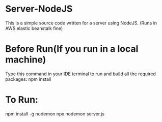 # Server-NodeJS

This is a simple source code written for a server using NodeJS. (Runs in AWS elastic beanstalk fine) 


# Before Run(If you run in a local machine)
Type this command in your IDE terminal to run and build all the required packages: npm install

# To Run: 
npm install -g nodemon
npx nodemon server.js


